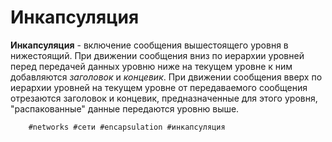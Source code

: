 # Инкапсуляция

**Инкапсуляция** - включение сообщения вышестоящего уровня в нижестоящий. При движении сообщения вниз по иерархии уровней перед передачей данных уровню ниже на текущем уровне к ним добавляются *заголовок* и *концевик*. При движении сообщения вверх по иерархии уровней на текущем уровне от передаваемого сообщения отрезаются заголовок и концевик, предназначенные для этого уровня, "распакованные" данные передаются уровню выше.

        #networks #сети #encapsulation #инкапсуляция
